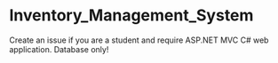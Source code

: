 # Inventory_Management_System

Create an issue if you are a student and require ASP.NET MVC C# web application.
Database only!
